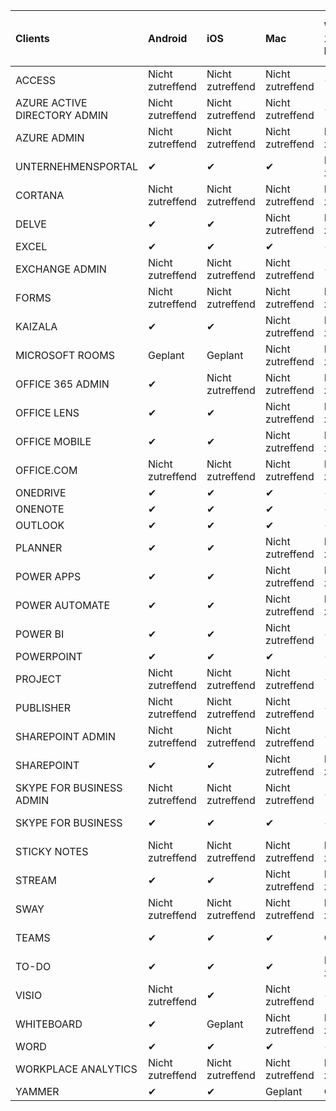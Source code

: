<!-- This file is generated automatically. Changes made to this file will be overwritten.-->
|Clients|Android|iOS|Mac|Windows 10<br>Desktop|Windows 10<br>Moderne Apps|
|:-|:-|:-|:-|:-|:-|
|ACCESS|Nicht zutreffend|Nicht zutreffend|Nicht zutreffend|✔|Nicht zutreffend|
|AZURE ACTIVE DIRECTORY ADMIN|Nicht zutreffend|Nicht zutreffend|Nicht zutreffend|✔|Nicht zutreffend|
|AZURE ADMIN|Nicht zutreffend|Nicht zutreffend|Nicht zutreffend|Nicht zutreffend|Nicht zutreffend|
|UNTERNEHMENSPORTAL|✔|✔|✔|Nicht zutreffend|✔|
|CORTANA|Nicht zutreffend|Nicht zutreffend|Nicht zutreffend|Nicht zutreffend|✔|
|DELVE|✔|✔|Nicht zutreffend|Nicht zutreffend|Nicht zutreffend|
|EXCEL|✔|✔|✔|✔|✔|
|EXCHANGE ADMIN|Nicht zutreffend|Nicht zutreffend|Nicht zutreffend|✔|Nicht zutreffend|
|FORMS|Nicht zutreffend|Nicht zutreffend|Nicht zutreffend|Nicht zutreffend|Nicht zutreffend|
|KAIZALA|✔|✔|Nicht zutreffend|Nicht zutreffend|Nicht zutreffend|
|MICROSOFT ROOMS|Geplant|Geplant|Nicht zutreffend|Nicht zutreffend|Nicht zutreffend|
|OFFICE 365 ADMIN|✔|Nicht zutreffend|Nicht zutreffend|Nicht zutreffend|Nicht zutreffend|
|OFFICE LENS|✔|✔|Nicht zutreffend|Nicht zutreffend|✔|
|OFFICE MOBILE|✔|✔|Nicht zutreffend|Nicht zutreffend|Nicht zutreffend|
|OFFICE.COM|Nicht zutreffend|Nicht zutreffend|Nicht zutreffend|Nicht zutreffend|✔|
|ONEDRIVE|✔|✔|✔|✔|✔|
|ONENOTE|✔|✔|✔|✔|✔|
|OUTLOOK|✔|✔|✔|✔|✔|
|PLANNER|✔|✔|Nicht zutreffend|Nicht zutreffend|Nicht zutreffend|
|POWER APPS|✔|✔|Nicht zutreffend|Nicht zutreffend|✔|
|POWER AUTOMATE|✔|✔|Nicht zutreffend|Nicht zutreffend|Nicht zutreffend|
|POWER BI|✔|✔|Nicht zutreffend|✔|✔|
|POWERPOINT|✔|✔|✔|✔|✔|
|PROJECT|Nicht zutreffend|Nicht zutreffend|Nicht zutreffend|✔|Nicht zutreffend|
|PUBLISHER|Nicht zutreffend|Nicht zutreffend|Nicht zutreffend|✔|Nicht zutreffend|
|SHAREPOINT ADMIN|Nicht zutreffend|Nicht zutreffend|Nicht zutreffend|✔|Nicht zutreffend|
|SHAREPOINT|✔|✔|Nicht zutreffend|Nicht zutreffend|Nicht zutreffend|
|SKYPE FOR BUSINESS ADMIN|Nicht zutreffend|Nicht zutreffend|Nicht zutreffend|✔|Nicht zutreffend|
|SKYPE FOR BUSINESS|✔|✔|✔|✔|Nicht zutreffend|
|STICKY NOTES|Nicht zutreffend|Nicht zutreffend|Nicht zutreffend|Nicht zutreffend|✔|
|STREAM|✔|✔|Nicht zutreffend|Nicht zutreffend|Nicht zutreffend|
|SWAY|Nicht zutreffend|Nicht zutreffend|Nicht zutreffend|Nicht zutreffend|✔|
|TEAMS|✔|✔|✔|Geplant|Nicht zutreffend|
|TO-DO|✔|✔|✔|Nicht zutreffend|✔|
|VISIO|Nicht zutreffend|✔|Nicht zutreffend|✔|Nicht zutreffend|
|WHITEBOARD|✔|Geplant|Nicht zutreffend|Nicht zutreffend|✔|
|WORD|✔|✔|✔|✔|✔|
|WORKPLACE ANALYTICS|Nicht zutreffend|Nicht zutreffend|Nicht zutreffend|Nicht zutreffend|Nicht zutreffend|
|YAMMER|✔|✔|Geplant|Geplant|–|
